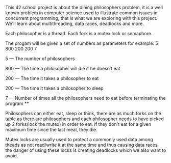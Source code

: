 
This 42 school project is about the dining philosophers problem, it is a well known problem in computer science used to illustrate common issues in concurrent programming,
that is what we are exploring with this project. We'll learn about multithreading, data races, deadlocks and more.

Each philosopher is a thread.
Each fork is a mutex lock or semaphore.

The progam will be given a set of numbers as parameters for example:
5 800 200 200 7

5 — The number of philosophers

800 — The time a philosopher will die if he doesn’t eat

200 — The time it takes a philosopher to eat

200 — The time it takes a philosopher to sleep

7 — Number of times all the philosophers need to eat before terminating the program **

Philosophers can either eat, sleep or think, there are as much forks on the table as there are philosophers and each philosopher needs
to have picked up 2 forks(lock the mutex) in order to eat. If they don't eat for a given maximum time since the last meal, they die.

Mutex locks are usually used to protect a commonly used data among theads as not read/write it at the same time and thus causing data races.
the danger of using these locks is creating deadlocks which we also want to avoid.
